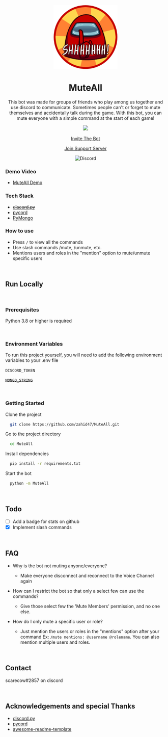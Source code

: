 <div align="center">

  <img src="logo.png" alt="logo" width="200" height="auto" />

  <h1>MuteAll</h1>
  
  
  <p>This bot was made for groups of friends who play among us together and use discord to communicate. Sometimes people can't or forget to mute themselves and accidentally talk during the game. With this bot, you can mute everyone with a simple command at the start of each game!</p>

  <a href="https://top.gg/bot/757369495953342593">
    <img src="https://top.gg/api/widget/owner/757369495953342593.svg?noavatar=true">
  </a>

<br />

[Invite The Bot](https://discord.com/api/oauth2/authorize?client_id=757369495953342593&permissions=2160143424&scope=applications.commands%20bot)

[Join Support Server](https://discord.gg/8hrhffR6aX)

![Discord](https://img.shields.io/discord/764450861141196802?color=5865f2&label=Discord&logo=Discord&logoColor=white)

</div>

<!-- Screenshots -->

### Demo Video

- [MuteAll Demo](https://youtu.be/-NQuA2iPri4)

<!-- TechStack -->

### Tech Stack

  <ul>
    <s><li><a href="https://github.com/Rapptz/discord.py">discord.py</a></li></s>
    <li><a href="https://github.com/Pycord-Development/pycord">pycord</a></li>
    <li><a href="https://pymongo.readthedocs.io/en/stable/">PyMongo</a></li>
  </ul>

<!-- Features -->

### How to use

- Press `/` to view all the commands
- Use slash commands /mute, /unmute, etc.
- Mentions users and roles in the "mention" option to mute/unmute specific users

<br>

<!-- Getting Started -->

## Run Locally

<br>

<!-- Prerequisites -->

### Prerequisites

Python 3.8 or higher is required

<!-- Env Variables -->
<br>

### Environment Variables

To run this project yourself, you will need to add the following environment variables to your .env file

`DISCORD_TOKEN`

~~`MONGO_STRING`~~

<!-- Run Locally -->
<br>

### Getting Started

Clone the project

```bash
  git clone https://github.com/zahid47/MuteAll.git
```

Go to the project directory

```bash
  cd MuteAll
```

Install dependencies

```bash
  pip install -r requirements.txt
```

Start the bot

```bash
  python -m MuteAll
```

<!-- Roadmap -->
<br>

## Todo

- [ ] Add a badge for stats on github
- [x] Implement slash commands

<!-- FAQ -->
<br>

## FAQ

- Why is the bot not muting anyone/everyone?

  - Make everyone disconnect and reconnect to the Voice Channel again

- How can I restrict the bot so that only a select few can use the commands?

  - Give those select few the 'Mute Members' permission, and no one else.

- How do I only mute a specific user or role?

  - Just mention the users or roles in the "mentions" option after your command Ex: `/mute mentions: @username @rolename`. You can also mention multiple users and roles.

<!-- Contact -->
<br>

## Contact

scarecow#2857 on discord

<!-- Acknowledgments -->
<br>

## Acknowledgements and special Thanks

- [discord.py](https://github.com/Rapptz/discord.py)
- [pycord](https://github.com/Pycord-Development/pycord)
- [awesome-readme-template](https://github.com/Louis3797/awesome-readme-template)
